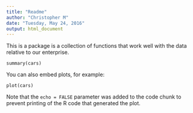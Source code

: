 ```yaml
---
title: "Readme"
author: "Christopher M"
date: "Tuesday, May 24, 2016"
output: html_document
---
```


This is a package is a collection of functions that work well with the data relative to our enterprise. 

```{r}
summary(cars)
```

You can also embed plots, for example:

```{r, echo=FALSE}
plot(cars)
```

Note that the `echo = FALSE` parameter was added to the code chunk to prevent printing of the R code that generated the plot.
